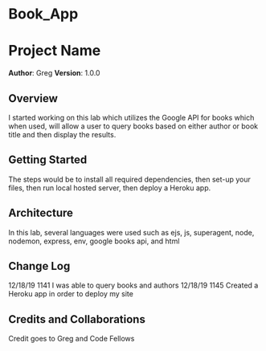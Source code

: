 # Book_App

# Project Name

**Author**: Greg
**Version**: 1.0.0 

## Overview
I started working on this lab which utilizes the Google API for books which when used, will allow a user to query books based on either author or book title and then display the results.


## Getting Started
The steps would be to install all required dependencies, then set-up your files, then run local hosted server, then deploy a Heroku app.


## Architecture
In this lab, several languages were used such as ejs, js, superagent, node, nodemon, express, env, google books api, and html
>

## Change Log
12/18/19 1141 I was able to query books and authors
12/18/19 1145 Created a Heroku app in order to deploy my site

## Credits and Collaborations
Credit goes to Greg and Code Fellows
